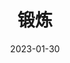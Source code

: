 ---
title: '锻炼'
url: "sports"
src: "https://sports.ygria.site/"
date: 2023-01-30
description: '书籍是随身携带的避难所'
layout: sports
menu:
  main:
    name: "锻炼"
    weight: 12
---